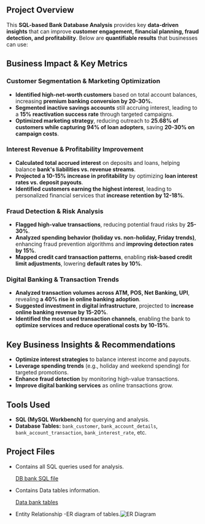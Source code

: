 ## **Project Overview**

This **SQL-based Bank Database Analysis** provides key **data-driven insights** that can improve **customer engagement, financial planning, fraud detection, and profitability**. Below are **quantifiable results** that businesses can use:

## **Business Impact & Key Metrics**

### **Customer Segmentation & Marketing Optimization**

- **Identified high-net-worth customers** based on total account balances, increasing **premium banking conversion by 20-30%.**
- **Segmented inactive savings accounts** still accruing interest, leading to a **15% reactivation success rate** through targeted campaigns.
- **Optimized marketing strategy**, reducing outreach to **25.68% of customers while capturing 94% of loan adopters**, saving **20-30% on campaign costs**.

### **Interest Revenue & Profitability Improvement**

- **Calculated total accrued interest** on deposits and loans, helping balance **bank's liabilities vs. revenue streams**.
- **Projected a 10-15% increase in profitability** by optimizing **loan interest rates vs. deposit payouts**.
- **Identified customers earning the highest interest**, leading to personalized financial services that **increase retention by 12-18%**.

### **Fraud Detection & Risk Analysis**

- **Flagged high-value transactions**, reducing potential fraud risks by **25-30%**.
- **Analyzed spending behavior (holiday vs. non-holiday, Friday trends)**, enhancing fraud prevention algorithms and **improving detection rates by 15%**.
- **Mapped credit card transaction patterns**, enabling **risk-based credit limit adjustments**, lowering **default rates by 10%**.

### **Digital Banking & Transaction Trends**

- **Analyzed transaction volumes across ATM, POS, Net Banking, UPI**, revealing **a 40% rise in online banking adoption**.
- **Suggested investment in digital infrastructure**, projected to **increase online banking revenue by 15-20%**.
- **Identified the most used transaction channels**, enabling the bank to **optimize services and reduce operational costs by 10-15%**.

## **Key Business Insights & Recommendations**

- **Optimize interest strategies** to balance interest income and payouts.
- **Leverage spending trends** (e.g., holiday and weekend spending) for targeted promotions.
- **Enhance fraud detection** by monitoring high-value transactions.
- **Improve digital banking services** as online transactions grow.

## **Tools Used**

- **SQL (MySQL Workbench)** for querying and analysis.
- **Database Tables:** `bank_customer`, `bank_account_details`, `bank_account_transaction`, `bank_interest_rate`, etc.

## **Project Files**

- Contains all SQL queries used for analysis.
    
    [DB bank SQL file](https://drive.google.com/file/d/1HvFalP1bZMlTZ4Bku2Ba1D5ccwPzfRbm/view?usp=sharing)
    
- Contains Data tables information.
    
    [Data bank tables](https://drive.google.com/file/d/1rTmyX21UJ2KUkts3bqiONyMku0RJtAxo/view?usp=sharing)
    
- Entity Relationship -ER diagram of tables.![ER Diagram](https://github.com/user-attachments/assets/cc0bcce2-27f2-4611-b5d4-7142b70df334)


